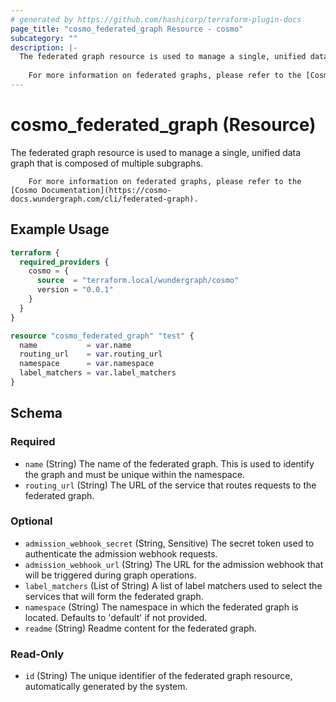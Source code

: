 ```yaml
---
# generated by https://github.com/hashicorp/terraform-plugin-docs
page_title: "cosmo_federated_graph Resource - cosmo"
subcategory: ""
description: |-
  The federated graph resource is used to manage a single, unified data graph that is composed of multiple subgraphs.
  
  	For more information on federated graphs, please refer to the [Cosmo Documentation](https://cosmo-docs.wundergraph.com/cli/federated-graph).
---
```


# cosmo_federated_graph (Resource)

The federated graph resource is used to manage a single, unified data graph that is composed of multiple subgraphs.

		For more information on federated graphs, please refer to the [Cosmo Documentation](https://cosmo-docs.wundergraph.com/cli/federated-graph).

## Example Usage

```terraform
terraform {
  required_providers {
    cosmo = {
      source  = "terraform.local/wundergraph/cosmo"
      version = "0.0.1"
    }
  }
}

resource "cosmo_federated_graph" "test" {
  name           = var.name
  routing_url    = var.routing_url
  namespace      = var.namespace
  label_matchers = var.label_matchers
}
```

<!-- schema generated by tfplugindocs -->
## Schema

### Required

- `name` (String) The name of the federated graph. This is used to identify the graph and must be unique within the namespace.
- `routing_url` (String) The URL of the service that routes requests to the federated graph.

### Optional

- `admission_webhook_secret` (String, Sensitive) The secret token used to authenticate the admission webhook requests.
- `admission_webhook_url` (String) The URL for the admission webhook that will be triggered during graph operations.
- `label_matchers` (List of String) A list of label matchers used to select the services that will form the federated graph.
- `namespace` (String) The namespace in which the federated graph is located. Defaults to 'default' if not provided.
- `readme` (String) Readme content for the federated graph.

### Read-Only

- `id` (String) The unique identifier of the federated graph resource, automatically generated by the system.
